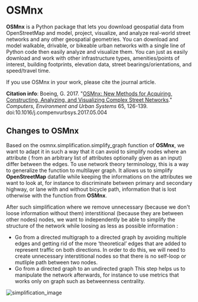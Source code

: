 # OSMnx

**OSMnx** is a Python package that lets you download geospatial data from OpenStreetMap and model, project, visualize, and analyze real-world street networks and any other geospatial geometries. You can download and model walkable, drivable, or bikeable urban networks with a single line of Python code then easily analyze and visualize them. You can just as easily download and work with other infrastructure types, amenities/points of interest, building footprints, elevation data, street bearings/orientations, and speed/travel time.

If you use OSMnx in your work, please cite the journal article.

**Citation info**: Boeing, G. 2017. "[OSMnx: New Methods for Acquiring, Constructing, Analyzing, and Visualizing Complex Street Networks](https://geoffboeing.com/publications/osmnx-complex-street-networks/)." *Computers, Environment and Urban Systems* 65, 126-139. doi:10.1016/j.compenvurbsys.2017.05.004


## Changes to OSMnx

Based on the osmnx.simplification.simplify_graph function of **OSMnx**, we want to adapt it in such a way that it can avoid to simplify nodes where an attribute ( from an arbitrary list of attributes optionally given as an input) differ between the edges. To use network theory terminology, this is a way to generalize the function to multilayer graph. It allows us to simplify **OpenStreetMap** datafile while keeping the informations on the attributes we want to look at, for instance to discriminate between primary and secondary highway, or lane with and without bicycle path, information that is lost otherwise with the function from **OSMnx**.

After such simplification where we remove unnecessary (because we don't loose information without them) interstitional (because they are between other nodes) nodes, we want to independently be able to simplify the structure of the network while loosing as less as possible information :
* Go from a directed multigraph to a directed graph by avoiding multiple edges and getting rid of the more ‘theoretical’ edges that are added to represent traffic on both directions. In order to do this, we will need to create unnecessary interstitional nodes so that there is no self-loop or mutliple path between two nodes.
* Go from a directed graph to an undirected graph
This step helps us to manipulate the network afterwards, for instance to use metrics that works only on graph such as betweenness centrality.

![simplification_image](https://user-images.githubusercontent.com/61236142/155726851-92bccbc4-10fb-4fd3-9fdc-c0673cd284fd.jpg)
